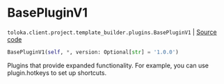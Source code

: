 # BasePluginV1
`toloka.client.project.template_builder.plugins.BasePluginV1` | [Source code](https://github.com/Toloka/toloka-kit/blob/v0.1.25/src/client/project/template_builder/plugins.py#L18)

```python
BasePluginV1(self, *, version: Optional[str] = '1.0.0')
```

Plugins that provide expanded functionality. For example, you can use plugin.hotkeys to set up shortcuts.

